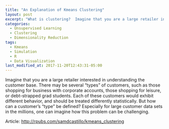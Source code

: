```yaml
---
title: "An Explanation of Kmeans Clustering"
layout: post
excerpt: "What is clustering?  Imagine that you are a large retailer interested in understanding the customer base. There may be several types "
categories:
  - Unsupervised Learning
  - Clustering
  - Dimensionality Reduction
tags:
  - Kmeans
  - Simulation
  - R
  - Data Visualization
last_modified_at: 2017-11-20T12:43:31-05:00
---
```


Imagine that you are a large retailer interested in understanding the customer base. There may be several “types” of customers, such as those shopping for business with corporate accounts, those shopping for leisure, or debt-strapped grad students. Each of these customers would exhibit different behavior, and should be treated differently statistically. But how can a customer’s “type” be defined? Especially for large customer data sets in the millions, one can imagine how this problem can be challenging.

Article:
http://rpubs.com/samdcastillo/kmeans_clustering


